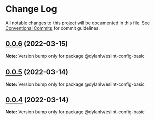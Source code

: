 # Change Log

All notable changes to this project will be documented in this file.
See [Conventional Commits](https://conventionalcommits.org) for commit guidelines.

## [0.0.6](https://github.com/dylan-lv/eslint-config/compare/v0.0.5...v0.0.6) (2022-03-15)

**Note:** Version bump only for package @dylanlv/eslint-config-basic





## [0.0.5](https://github.com/dylan-lv/eslint-config/compare/v0.0.4...v0.0.5) (2022-03-14)

**Note:** Version bump only for package @dylanlv/eslint-config-basic





## [0.0.4](https://github.com/dylan-lv/eslint-config/compare/v0.0.3...v0.0.4) (2022-03-14)

**Note:** Version bump only for package @dylanlv/eslint-config-basic
